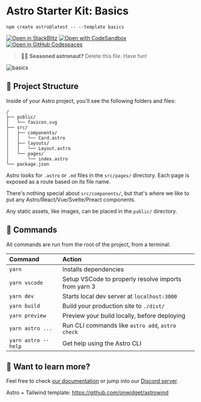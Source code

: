 # Astro Starter Kit: Basics

```
npm create astro@latest -- --template basics
```

[![Open in StackBlitz](https://developer.stackblitz.com/img/open_in_stackblitz.svg)](https://stackblitz.com/github/withastro/astro/tree/latest/examples/basics)
[![Open with CodeSandbox](https://assets.codesandbox.io/github/button-edit-lime.svg)](https://codesandbox.io/p/sandbox/github/withastro/astro/tree/latest/examples/basics)
[![Open in GitHub Codespaces](https://github.com/codespaces/badge.svg)](https://codespaces.new/withastro/astro?devcontainer_path=.devcontainer/basics/devcontainer.json)

> 🧑‍🚀 **Seasoned astronaut?** Delete this file. Have fun!

![basics](https://user-images.githubusercontent.com/4677417/186188965-73453154-fdec-4d6b-9c34-cb35c248ae5b.png)

## 🚀 Project Structure

Inside of your Astro project, you'll see the following folders and files:

```
/
├── public/
│   └── favicon.svg
├── src/
│   ├── components/
│   │   └── Card.astro
│   ├── layouts/
│   │   └── Layout.astro
│   └── pages/
│       └── index.astro
└── package.json
```

Astro looks for `.astro` or `.md` files in the `src/pages/` directory. Each page is exposed as a route based on its file name.

There's nothing special about `src/components/`, but that's where we like to put any Astro/React/Vue/Svelte/Preact components.

Any static assets, like images, can be placed in the `public/` directory.

## 🧞 Commands

All commands are run from the root of the project, from a terminal:

| Command             | Action                                               |
| :------------------ | :--------------------------------------------------- |
| `yarn`              | Installs dependencies                                |
| `yarn vscode`       | Setup VSCode to properly resolve imports from yarn 3 |
| `yarn dev`          | Starts local dev server at `localhost:3000`          |
| `yarn build`        | Build your production site to `./dist/`              |
| `yarn preview`      | Preview your build locally, before deploying         |
| `yarn astro ...`    | Run CLI commands like `astro add`, `astro check`     |
| `yarn astro --help` | Get help using the Astro CLI                         |

## 👀 Want to learn more?

Feel free to check [our documentation](https://docs.astro.build) or jump into our [Discord server](https://astro.build/chat).

Astro + Tailwind template: https://github.com/onwidget/astrowind
